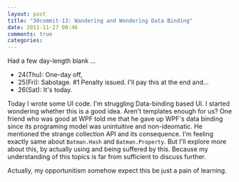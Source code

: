 ```yaml
---
layout: post
title: "30commit-13: Wandering and Wondering Data Binding"
date: 2011-11-27 00:46
comments: true
categories: 
---
```


Had a few day-length blank ...

 * 24(Thu): One-day off,
 * 25(Fri): Sabotage. #1 Penalty issued. I'll pay this at the end and...
 * 26(Sat): It's today.

Today I wrote some UI code. I'm struggling Data-binding based UI.
I started wondering whether this is a good idea. Aren't templates enough for us?
One friend who was good at WPF told me that he gave up WPF's data binding since its 
programing model was unintuitive and non-ideomatic. 
He mentioned the strange collection API and its consequence. 
I'm feeling exactly same about `Batman.Hash` and `Batman.Property`. 
But I'll explore more about this, by actually using and being suffered by this.
Because my understanding of this topics is far from sufficient to discuss further.

Actually, my opportunitism somehow expect this be just a pain of learning.
